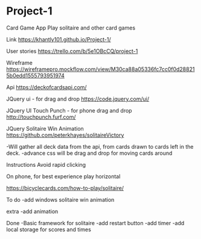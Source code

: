 # Project-1

Card Game App
Play solitaire and other card games

Link
https://khantly101.github.io/Project-1/

User stories
https://trello.com/b/5e1OBcCQ/project-1

Wireframe
https://wireframepro.mockflow.com/view/M30ca88a05336fc7cc0f0d288215b0edd1555793951974

Api 
https://deckofcardsapi.com/

JQuery ui - for drag and drop
https://code.jquery.com/ui/

JQuery UI Touch Punch - for phone drag and drop
http://touchpunch.furf.com/

JQuery Solitaire Win Animation 
https://github.com/peterkhayes/solitaireVictory

-Will gather all deck data from the api, from cards drawn to cards left in the deck.
-advance css will be drag and drop for moving cards around

Instructions
Avoid rapid clicking

On phone, for best experience play horizontal

https://bicyclecards.com/how-to-play/solitaire/


To do
-add windows solitaire win animation

extra
-add animation

Done
-Basic framework for solitaire
-add restart button
-add timer
-add local storage for scores and times
